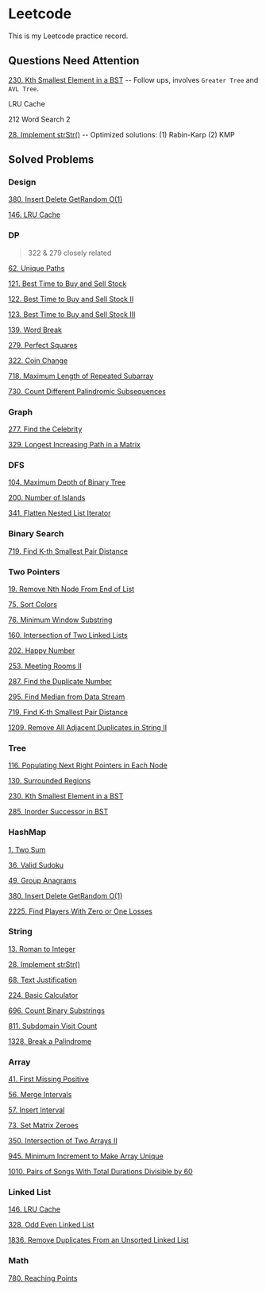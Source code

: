 # Leetcode 
This is my Leetcode practice record.  



## Questions Need Attention

[230. Kth Smallest Element in a BST](https://github.com/Tianhao-Li/Leetcode/blob/main/Tree/230.%20Kth%20Smallest%20Element%20in%20a%20BST.md) -- Follow ups, involves `Greater Tree` and `AVL Tree`.

LRU Cache

212 Word Search 2

[28. Implement strStr()](https://github.com/Tianhao-Li/Leetcode/blob/main/String/28.%20Implement%20strStr().md) -- Optimized solutions: (1) Rabin-Karp (2) KMP



## Solved Problems

### Design

[380. Insert Delete GetRandom O(1)](https://github.com/Tianhao-Li/Leetcode/blob/main/HashMap/380.%20Insert%20Delete%20GetRandom%20O(1).md)

[146. LRU Cache](https://github.com/Tianhao-Li/Leetcode/blob/main/Linked%20List/146.%20LRU%20Cache.md)



### DP

>  322 & 279 closely related

[62. Unique Paths](https://github.com/Tianhao-Li/Leetcode/blob/main/DP/62.%20Unique%20Paths.md)

[121. Best Time to Buy and Sell Stock](https://github.com/Tianhao-Li/Leetcode/blob/main/DP/121.%20Best%20Time%20to%20Buy%20and%20Sell%20Stock.md)

[122. Best Time to Buy and Sell Stock II](https://github.com/Tianhao-Li/Leetcode/blob/main/DP/122.%20Best%20Time%20to%20Buy%20and%20Sell%20Stock%20II.md)

[123. Best Time to Buy and Sell Stock III](https://github.com/Tianhao-Li/Leetcode/blob/main/DP/123.%20Best%20Time%20to%20Buy%20and%20Sell%20Stock%20III.md)

[139. Word Break](https://github.com/Tianhao-Li/Leetcode/blob/main/DP/139.%20Word%20Break.md)

[279. Perfect Squares](https://github.com/Tianhao-Li/Leetcode/blob/main/DP/279.%20Perfect%20Squares.md)

[322. Coin Change](https://github.com/Tianhao-Li/Leetcode/blob/main/DP/322.%20Coin%20Change.md)

[718. Maximum Length of Repeated Subarray](https://github.com/Tianhao-Li/Leetcode/blob/main/DP/718.%20Maximum%20Length%20of%20Repeated%20Subarray.md)

[730. Count Different Palindromic Subsequences](https://github.com/Tianhao-Li/Leetcode/blob/main/DP/730.%20Count%20Different%20Palindromic%20Subsequences.md)



### Graph

[277. Find the Celebrity](https://github.com/Tianhao-Li/Leetcode/blob/main/Graph/277.%20Find%20the%20Celebrity.md)

[329. Longest Increasing Path in a Matrix](https://github.com/Tianhao-Li/Leetcode/blob/main/Graph/329.%20Longest%20Increasing%20Path%20in%20a%20Matrix.md)



### DFS

[104. Maximum Depth of Binary Tree](https://github.com/Tianhao-Li/Leetcode/blob/main/DFS/104.%20Maximum%20Depth%20of%20Binary%20Tree.md)

[200. Number of Islands](https://github.com/Tianhao-Li/Leetcode/blob/main/DFS/200.%20Number%20of%20Islands.md)

[341. Flatten Nested List Iterator](https://github.com/Tianhao-Li/Leetcode/blob/main/DFS/341.%20Flatten%20Nested%20List%20Iterator.md)



### Binary Search

[719. Find K-th Smallest Pair Distance](https://github.com/Tianhao-Li/Leetcode/blob/main/Binary%20Search/719.%20Find%20K-th%20Smallest%20Pair%20Distance.md)



### Two Pointers

[19. Remove Nth Node From End of List](https://github.com/Tianhao-Li/Leetcode/blob/main/Two%20Pointers/19.%20Remove%20Nth%20Node%20From%20End%20of%20List.md)

[75. Sort Colors](https://github.com/Tianhao-Li/Leetcode/blob/main/Two%20Pointers/75.%20Sort%20Colors.md)

[76. Minimum Window Substring](https://github.com/Tianhao-Li/Leetcode/blob/main/Two%20Pointers/76.%20Minimum%20Window%20Substring.md)

[160. Intersection of Two Linked Lists](https://github.com/Tianhao-Li/Leetcode/blob/main/Two%20Pointers/160.%20Intersection%20of%20Two%20Linked%20Lists.md)

[202. Happy Number](https://github.com/Tianhao-Li/Leetcode/blob/main/Two%20Pointers/202.%20Happy%20Number.md)

[253. Meeting Rooms II](https://github.com/Tianhao-Li/Leetcode/blob/main/Two%20Pointers/253.%20Meeting%20Rooms%20II.md)

[287. Find the Duplicate Number](https://github.com/Tianhao-Li/Leetcode/blob/main/Two%20Pointers/287.%20Find%20the%20Duplicate%20Number.md)

[295. Find Median from Data Stream](https://github.com/Tianhao-Li/Leetcode/blob/main/Two%20Pointers/295.%20Find%20Median%20from%20Data%20Stream.md)

[719. Find K-th Smallest Pair Distance](https://github.com/Tianhao-Li/Leetcode/blob/main/Binary%20Search/719.%20Find%20K-th%20Smallest%20Pair%20Distance.md)

[1209. Remove All Adjacent Duplicates in String II](https://github.com/Tianhao-Li/Leetcode/blob/main/Two%20Pointers/1209.%20Remove%20All%20Adjacent%20Duplicates%20in%20String%20II.md)



### Tree

[116. Populating Next Right Pointers in Each Node](https://github.com/Tianhao-Li/Leetcode/blob/main/Tree/116.%20Populating%20Next%20Right%20Pointers%20in%20Each%20Node.md)

[130. Surrounded Regions](https://github.com/Tianhao-Li/Leetcode/blob/main/DFS/130.%20Surrounded%20Regions.md)

[230. Kth Smallest Element in a BST](https://github.com/Tianhao-Li/Leetcode/blob/main/Tree/230.%20Kth%20Smallest%20Element%20in%20a%20BST.md)

[285. Inorder Successor in BST](https://github.com/Tianhao-Li/Leetcode/blob/main/Tree/285.%20Inorder%20Successor%20in%20BST.md)



### HashMap

[1. Two Sum](https://github.com/Tianhao-Li/Leetcode/blob/main/HashMap/1.%20Two%20Sum.md)

[36. Valid Sudoku](https://github.com/Tianhao-Li/Leetcode/blob/main/HashMap/36.%20Valid%20Sudoku.md)

[49. Group Anagrams](https://github.com/Tianhao-Li/Leetcode/blob/main/HashMap/49.%20Group%20Anagrams.md)

[380. Insert Delete GetRandom O(1)](https://github.com/Tianhao-Li/Leetcode/blob/main/HashMap/380.%20Insert%20Delete%20GetRandom%20O(1).md)

[2225. Find Players With Zero or One Losses](https://github.com/Tianhao-Li/Leetcode/blob/main/HashMap/2225.%20Find%20Players%20With%20Zero%20or%20One%20Losses.md)



### **String**

[13. Roman to Integer](https://github.com/Tianhao-Li/Leetcode/blob/main/String/13.%20Roman%20to%20Integer.md)

[28. Implement strStr()](https://github.com/Tianhao-Li/Leetcode/blob/main/String/28.%20Implement%20strStr().md)

[68. Text Justification](https://github.com/Tianhao-Li/Leetcode/blob/main/String/68.%20Text%20Justification.md)

[224. Basic Calculator](https://github.com/Tianhao-Li/Leetcode/blob/main/String/224.%20Basic%20Calculator.md)

[696. Count Binary Substrings](https://github.com/Tianhao-Li/Leetcode/blob/main/String/696.%20Count%20Binary%20Substrings.md)

[811. Subdomain Visit Count](https://github.com/Tianhao-Li/Leetcode/blob/main/String/811.%20Subdomain%20Visit%20Count.md)

[1328. Break a Palindrome](https://github.com/Tianhao-Li/Leetcode/blob/main/String/1328.%20Break%20a%20Palindrome.md)



### Array

[41. First Missing Positive](https://github.com/Tianhao-Li/Leetcode/blob/main/Array/41.%20First%20Missing%20Positive.md)

[56. Merge Intervals](https://github.com/Tianhao-Li/Leetcode/blob/main/Array/56.%20Merge%20Intervals.md)

[57. Insert Interval]()

[73. Set Matrix Zeroes](https://github.com/Tianhao-Li/Leetcode/blob/main/Array/73.%20Set%20Matrix%20Zeroes.md)

[350. Intersection of Two Arrays II](https://github.com/Tianhao-Li/Leetcode/blob/main/Array/350.%20Intersection%20of%20Two%20Arrays%20II.md)

[945. Minimum Increment to Make Array Unique](https://github.com/Tianhao-Li/Leetcode/blob/main/Array/945.%20Minimum%20Increment%20to%20Make%20Array%20Unique.md)

[1010. Pairs of Songs With Total Durations Divisible by 60](https://github.com/Tianhao-Li/Leetcode/blob/main/Array/1010.%20Pairs%20of%20Songs%20With%20Total%20Durations%20Divisible%20by%2060.md)



### Linked List

[146. LRU Cache](https://github.com/Tianhao-Li/Leetcode/blob/main/Linked%20List/146.%20LRU%20Cache.md)

[328. Odd Even Linked List](https://github.com/Tianhao-Li/Leetcode/blob/main/Linked%20List/328.%20Odd%20Even%20Linked%20List.md)

[1836. Remove Duplicates From an Unsorted Linked List](https://github.com/Tianhao-Li/Leetcode/blob/main/Linked%20List/1836.%20Remove%20Duplicates%20From%20an%20Unsorted%20Linked%20List.md)



### Math

[780. Reaching Points](https://github.com/Tianhao-Li/Leetcode/blob/main/Math/780.%20Reaching%20Points.md)
